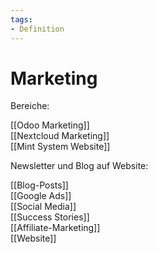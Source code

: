 ```yaml
---
tags:
- Definition
---
```

# Marketing

Bereiche:

[[Odoo Marketing]]\
[[Nextcloud Marketing]]\
[[Mint System Website]]

Newsletter und Blog auf Website:

[[Blog-Posts]]\
[[Google Ads]]\
[[Social Media]]\
[[Success Stories]]\
[[Affiliate-Marketing]]\
[[Website]]